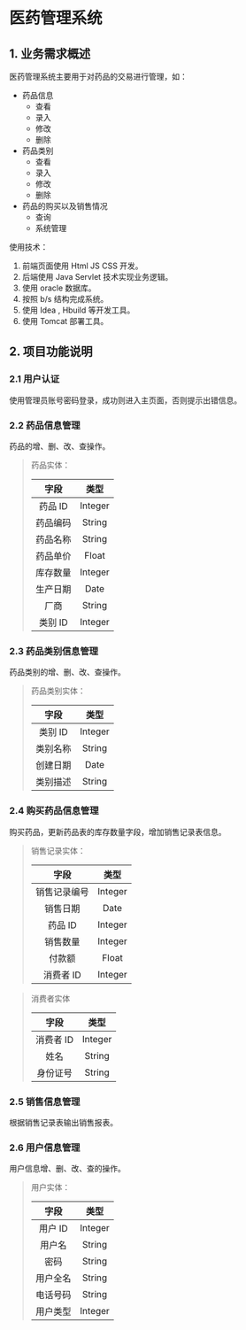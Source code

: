 # 医药管理系统

## 1. 业务需求概述

医药管理系统主要用于对药品的交易进行管理，如：

- 药品信息
  - 查看
  - 录入
  - 修改
  - 删除
- 药品类别
  - 查看
  - 录入
  - 修改
  - 删除
- 药品的购买以及销售情况
  - 查询
  - 系统管理

使用技术：

1. 前端页面使用 Html JS CSS 开发。
1. 后端使用 Java Servlet 技术实现业务逻辑。
1. 使用 oracle 数据库。
1. 按照 b/s 结构完成系统。
1. 使用 Idea , Hbuild 等开发工具。
1. 使用 Tomcat 部署工具。

## 2. 项目功能说明

### 2.1 用户认证

使用管理员账号密码登录，成功则进入主页面，否则提示出错信息。

### 2.2 药品信息管理

药品的增、删、改、查操作。

> 药品实体：
>
> |   字段   |  类型   |
> | :------: | :-----: |
> | 药品 ID  | Integer |
> | 药品编码 | String  |
> | 药品名称 | String  |
> | 药品单价 |  Float  |
> | 库存数量 | Integer |
> | 生产日期 |  Date   |
> |   厂商   | String  |
> | 类别 ID  | Integer |

### 2.3 药品类别信息管理

药品类别的增、删、改、查操作。

> 药品类别实体：
>
> |   字段   |  类型   |
> | :------: | :-----: |
> | 类别 ID  | Integer |
> | 类别名称 | String  |
> | 创建日期 |  Date   |
> | 类别描述 | String  |

### 2.4 购买药品信息管理

购买药品，更新药品表的库存数量字段，增加销售记录表信息。

> 销售记录实体：
>
> |     字段     |  类型   |
> | :----------: | :-----: |
> | 销售记录编号 | Integer |
> |   销售日期   |  Date   |
> |   药品 ID    | Integer |
> |   销售数量   | Integer |
> |    付款额    |  Float  |
> |  消费者 ID   | Integer |

> 消费者实体
>
> |   字段    |  类型   |
> | :-------: | :-----: |
> | 消费者 ID | Integer |
> |   姓名    | String  |
> | 身份证号  | String  |

### 2.5 销售信息管理

根据销售记录表输出销售报表。

### 2.6 用户信息管理

用户信息增、删、改、查的操作。

> 用户实体：
>
> |   字段   |  类型   |
> | :------: | :-----: |
> | 用户 ID  | Integer |
> |  用户名  | String  |
> |   密码   | String  |
> | 用户全名 | String  |
> | 电话号码 | String  |
> | 用户类型 | Integer |
